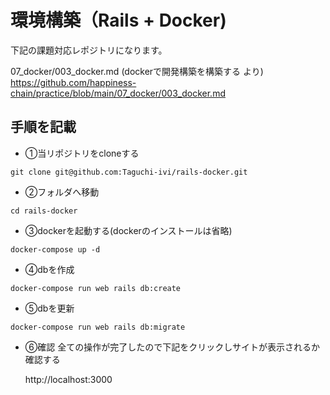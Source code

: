 # 環境構築（Rails + Docker)
下記の課題対応レポジトリになります。


07_docker/003_docker.md (dockerで開発構築を構築する より)
https://github.com/happiness-chain/practice/blob/main/07_docker/003_docker.md

## 手順を記載

- ①当リポジトリをcloneする
```
git clone git@github.com:Taguchi-ivi/rails-docker.git
```

- ②フォルダへ移動
```
cd rails-docker
```

- ③dockerを起動する(dockerのインストールは省略)
```
docker-compose up -d
```

- ④dbを作成
```
docker-compose run web rails db:create
```

- ⑤dbを更新
```
docker-compose run web rails db:migrate
```

- ⑥確認
全ての操作が完了したので下記をクリックしサイトが表示されるか確認する

    http://localhost:3000
